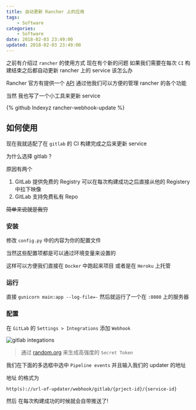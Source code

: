 ```yaml
---
title: 自动更新 Rancher 上的应用
tags: 
    - Software
categories:
    - Software
date: 2018-02-03 23:49:00
updated: 2018-02-03 23:49:00
---
```

之前有介绍过 `rancher` 的使用方式 现在有个新的问题 如果我们需要在每次 `CI` 构建结束之后都自动更新 rancher 上的 service 该怎么办

<!--more-->

Rancher 官方有提供一个 [API](https://rancher.com/docs/rancher/v1.6/en/api/v2-beta/) 通过他我们可以方便的管理 rancher 的各个功能

当然 我也写了一个小工具来更新 service

{% github Indexyz rancher-webhook-update %}

## 如何使用
现在我就适配了在 `gitlab` 的 CI 构建完成之后来更新 service

为什么选择 gitlab ? 

原因有两个
1. GitLab 提供免费的 Registry 可以在每次构建成功之后直接从他的 Registery 中拉下映像
2. GitLab 支持免费私有 Repo

~~简单来说就是我穷~~

### 安装
修改 `config.py` 中的内容为你的配置文件 

当然这些配置项都是可以通过环境变量来设置的

这样可以方便我们直接在 `Docker` 中跑起来项目 或者是在 `Heroku` 上托管

### 运行
直接 `gunicorn main:app --log-file=-` 然后就运行了一个在 `:8080` 上的服务器

### 配置
在 `GitLab` 的 `Settings > Integrations` 添加 `Webhook`

![gitlab integations][gitlab integations]

> 通过 [random.org](https://www.random.org) 来生成高强度的 `Secret Token`

我们在下面的多选框中选中 `Pipeline events` 并且输入我们的 updater 的地址


地址 的格式为
```
http(s)://url-of-updater/webhook/gitlab/{prject-id}/{service-id}
```

然后 在每次构建成功的时候就会自带推送了!


[gitlab integations]: https://img.indexyz.me/images/2018/02/04/gitlab-integations.png